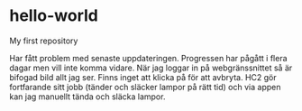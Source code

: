 # hello-world
My first repository

Har fått problem med senaste uppdateringen. Progressen har pågått i flera dagar men vill inte komma vidare.
När jag loggar in på webgränssnittet så är bifogad bild allt jag ser. Finns inget att klicka på för att avbryta.
HC2 gör fortfarande sitt jobb (tänder och släcker lampor på rätt tid) och via appen kan jag manuellt tända och släcka lampor.
